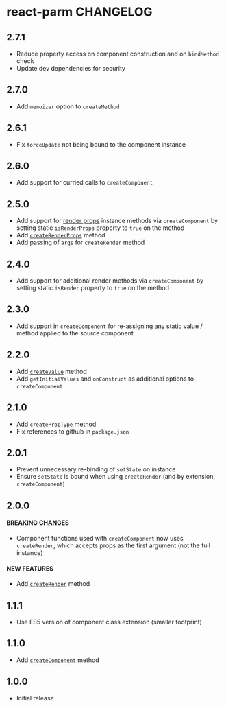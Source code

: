 # react-parm CHANGELOG

## 2.7.1

- Reduce property access on component construction and on `bindMethod` check
- Update dev dependencies for security

## 2.7.0

- Add `memoizer` option to `createMethod`

## 2.6.1

- Fix `forceUpdate` not being bound to the component instance

## 2.6.0

- Add support for curried calls to `createComponent`

## 2.5.0

- Add support for [render props](https://reactjs.org/docs/render-props.html) instance methods via `createComponent` by setting static `isRenderProps` property to `true` on the method
- Add [`createRenderProps`](README.md#createrenderprops) method
- Add passing of `args` for `createRender` method

## 2.4.0

- Add support for additional render methods via `createComponent` by setting static `isRender` property to `true` on the method

## 2.3.0

- Add support in `createComponent` for re-assigning any static value / method applied to the source component

## 2.2.0

- Add [`createValue`](README.md#createvalue) method
- Add `getInitialValues` and `onConstruct` as additional options to `createComponent`

## 2.1.0

- Add [`createPropType`](README.md#createproptype) method
- Fix references to github in `package.json`

## 2.0.1

- Prevent unnecessary re-binding of `setState` on instance
- Ensure `setState` is bound when using `createRender` (and by extension, `createComponent`)

## 2.0.0

#### BREAKING CHANGES

- Component functions used with `createComponent` now uses `createRender`, which accepts props as the first argument (not the full instance)

#### NEW FEATURES

- Add [`createRender`](README.md#createrender) method

## 1.1.1

- Use ES5 version of component class extension (smaller footprint)

## 1.1.0

- Add [`createComponent`](README.md#createcomponent) method

## 1.0.0

- Initial release
